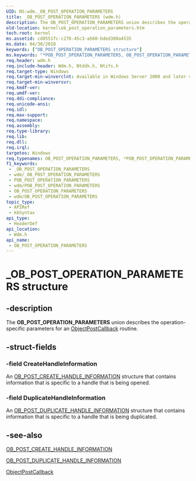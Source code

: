 ```yaml
---
UID: NS:wdm._OB_POST_OPERATION_PARAMETERS
title: _OB_POST_OPERATION_PARAMETERS (wdm.h)
description: The OB_POST_OPERATION_PARAMETERS union describes the operation-specific parameters for an ObjectPostCallback routine.
old-location: kernel\ob_post_operation_parameters.htm
tech.root: kernel
ms.assetid: cd0551fc-c276-45c3-a560-bded300a4535
ms.date: 04/30/2018
keywords: ["OB_POST_OPERATION_PARAMETERS structure"]
ms.keywords: "*POB_POST_OPERATION_PARAMETERS, OB_POST_OPERATION_PARAMETERS, OB_POST_OPERATION_PARAMETERS union [Kernel-Mode Driver Architecture], POB_POST_OPERATION_PARAMETERS, POB_POST_OPERATION_PARAMETERS union pointer [Kernel-Mode Driver Architecture], _OB_POST_OPERATION_PARAMETERS, kernel.ob_post_operation_parameters, kstruct_c_2395a938-5759-44aa-b854-0df3c04d97ec.xml, wdm/OB_POST_OPERATION_PARAMETERS, wdm/POB_POST_OPERATION_PARAMETERS"
req.header: wdm.h
req.include-header: Wdm.h, Ntddk.h, Ntifs.h
req.target-type: Windows
req.target-min-winverclnt: Available in Windows Server 2008 and later versions of the Windows operating system.
req.target-min-winversvr: 
req.kmdf-ver: 
req.umdf-ver: 
req.ddi-compliance: 
req.unicode-ansi: 
req.idl: 
req.max-support: 
req.namespace: 
req.assembly: 
req.type-library: 
req.lib: 
req.dll: 
req.irql: 
targetos: Windows
req.typenames: OB_POST_OPERATION_PARAMETERS, *POB_POST_OPERATION_PARAMETERS
f1_keywords:
 - _OB_POST_OPERATION_PARAMETERS
 - wdm/_OB_POST_OPERATION_PARAMETERS
 - POB_POST_OPERATION_PARAMETERS
 - wdm/POB_POST_OPERATION_PARAMETERS
 - OB_POST_OPERATION_PARAMETERS
 - wdm/OB_POST_OPERATION_PARAMETERS
topic_type:
 - APIRef
 - kbSyntax
api_type:
 - HeaderDef
api_location:
 - Wdm.h
api_name:
 - OB_POST_OPERATION_PARAMETERS
---
```


# _OB_POST_OPERATION_PARAMETERS structure


## -description

The <b>OB_POST_OPERATION_PARAMETERS</b> union describes the operation-specific parameters for an <a href="/windows-hardware/drivers/ddi/wdm/nc-wdm-pob_post_operation_callback">ObjectPostCallback</a> routine.

## -struct-fields

### -field CreateHandleInformation

An <a href="/windows-hardware/drivers/ddi/wdm/ns-wdm-_ob_post_create_handle_information">OB_POST_CREATE_HANDLE_INFORMATION</a> structure that contains information that is specific to a handle that is being opened.

### -field DuplicateHandleInformation

An <a href="/windows-hardware/drivers/ddi/wdm/ns-wdm-_ob_post_duplicate_handle_information">OB_POST_DUPLICATE_HANDLE_INFORMATION</a> structure that contains information that is specific to a handle that is being duplicated.

## -see-also

<a href="/windows-hardware/drivers/ddi/wdm/ns-wdm-_ob_post_create_handle_information">OB_POST_CREATE_HANDLE_INFORMATION</a>



<a href="/windows-hardware/drivers/ddi/wdm/ns-wdm-_ob_post_duplicate_handle_information">OB_POST_DUPLICATE_HANDLE_INFORMATION</a>



<a href="/windows-hardware/drivers/ddi/wdm/nc-wdm-pob_post_operation_callback">ObjectPostCallback</a>